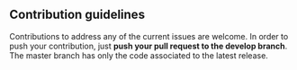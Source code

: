 ## Contribution guidelines
Contributions to address any of the current issues are welcome. In order to push your contribution, just **push your pull request to the develop branch**. The master branch has only the code associated to the latest release. 
